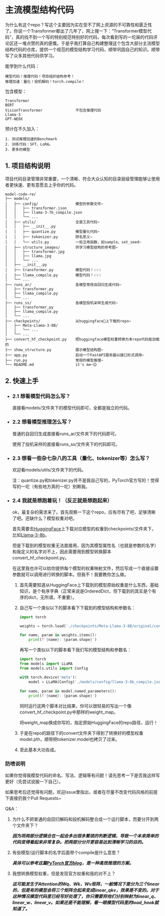 # 主流模型结构代码

为什么有这个repo？写这个主要因为实在受不了网上资源的不可靠性和匮乏性了。你说一个Transformer都出了几年了，网上搜一下：“Transformer模型代码”，真的找不到一个写的特别规范特别好的代码，每次看到写的一坨屎的代码评论区还一堆点赞的真的感慨。于是乎我打算自己构建整理这个包含大部分主流模型结构代码的仓库，提供一个规范的模型结构学习代码，顺带巩固自己的知识。顺带写了众多其他代码供学习。

能学到什么代码：

    模型代码！推理代码！项目组织结构参考！
    推理加速：量化！投机解码！torch.compile！

包含模型：

    Transformer
    BERT
    VisionTransformer               不包含推理代码
    Llama-3
    GPT-NEOX

预计在不久加入：

    1. 测试推理加速的Benchmark
    2. 训练代码：SFT、LoRA。
    3. 更多的模型
    

## 1. 项目结构说明

项目代码目录管理非常重要，一个清晰、符合大众认知的目录层级管理能够让使用者更快速、更有意愿去上手你的代码。

```
model-code-re/
├── models/
│   ├── config/                 模型的参数文件~
│   │   ├── transformer.json
│   │   ├── llama-3-7b_compile.json
│   │   └── ...
│   ├── utils/                  全是工具代码~
│   │   ├── __init__.py
│   │   ├── quantize.py         模型量化代码~
│   │   ├── tokenizer.py        顾名思义~
│   │   └── utils.py            一些泛用函数，如sample、set_seed~
│   ├── structure_images/       供学习模型结构的参考图~
│   │   ├── transformer.jpg
│   │   ├── llama.jpg
│   │   └── ...
│   ├── __init__.py
│   ├── transformer.py          模型代码！💡💡💡
│   ├── llama_compile.py        模型代码！💡💡💡
│   └── ...
├── runs_ar/                    各模型常规自回归生成代码~
│   ├── transformer.py
│   ├── llama_compile.py
│   └── ...
├── runs_ss/                    各模型投机采样生成代码~
│   ├── transformer.py
│   ├── llama_compile.py
│   └── ...
├── checkpoints/                从huggingface🤗上下载的repo~
│   ├── Meta-Llama-3-8B/
│   │   └── ...
│   └── ...
├── convert_hf_checkpoint.py    把huggingface模型权重转换为本repo代码能加载的
├── show_structure.py           展示模型结构图~
├── app.py                      启动一个FastAPI服务器以接口形式调用~
├── run.py                      常规的模型推理~
└── README.md                   it's me~😊
```

## 2. 快速上手

- ### 2.1 想看模型代码怎么写？

    直接看models/文件夹下的模型代码即可，全都是独立的代码。

- ### 2.2 想看模型推理怎么写？

    普通的自回归生成直接看runs_ar/文件夹下的代码即可。

    使用了投机采样的直接看runs_ss/文件夹下的代码即可。

- ### 2.3 想看一些杂七杂八的工具（量化、tokenizer等）怎么写？

    欢迎看models/utils/文件夹下的代码。

    注：quantize.py和tokenizer.py并不是我自己写的，PyTorch官方写的！觉得写的一坨（有些地方真的一坨）别赖我。

- ### 2.4 我就是想跑着玩！（反正就是想跑起来）

    ok，最复杂的需求来了。首先观察一下这个repo，应有尽有了吧，足够清晰了吧。还缺什么？模型权重对吧。

    首先需要去[HuggingFace](https://huggingface.co/)上下载对应模型的权重到checkpoints/文件夹下，比如[Llama-3-8b](https://huggingface.co/meta-llama/Meta-Llama-3-8B)。

    但是下载到的模型权重无法直接用，因为其模型属性名（也就是参数的名字）和我定义的名字对不上，因此需要用到模型转换脚本convert_hf_checkpoint.py。
    
    在这里我也许可以给你提供每个模型的权重映射文件，然后写成一个直接设置参数就可以调用进行转换的脚本。但我不！我要教你怎么做。

    1. 首先需要知道从HuggingFace上下载到的模型原始权重是什么东西，基础知识，是个有序字典（正常来说是OrderedDict，但下载到的其实是个有序的dict，无所谓，不重要）。
  
    2. 自己写一个类似以下的脚本看下下载到的模型结构和参数名：
       ```python
       import torch 
       
       weights = torch.load('./checkpoints/Meta-Llama-3-8B/original/consolidated.00.pth')
       
       for name, param in weights.items():
           print(f'{name}: {param.shape}')
       ```
       再写一个类似以下的脚本看下我们写的模型结构和参数名：
       ```python
       import torch
       from models import LLaMA
       from models.utils import Config
           
       with torch.device('meta'):
           model = LLaMA(Config('./models/config/llama-3-8b_compile.json'))
           
       for name, param in model.named_parameters():
           print(f'{name}: {param.shape}')
       ```
       同时运行这两个脚本对比结果，你可以很轻易的写出一个像convert_hf_checkpoint.py中那样的weight_map。
       
       将weight_map换成你写的，指定原始HuggingFace的repo路径，运行！

    3. 于是在repo的路径下的convert文件夹下得到了转换好的模型权重model.pth，顺带把tokenizer.model也拷贝了过来。

    4. 至此基本大功告成。
### 防喷说明

如果你觉得我模型代码的命名、写法、逻辑等有问题！请先思考一下是否我这样写更好（先尝试说服一下自己）。

如果思考后还觉得有问题，欢迎issue里指出，或者在尽量不改变代码风格的前提下直接扔我个Pull Requests~

Q&A：
1. 为什么不把普通的自回归解码和投机解码整合成一个运行脚本，而要分开到两个文件夹下？

    ***因为将两部分逻辑合在一起会多出很多繁琐的判断逻辑，导致一个本来简单的代码变得看起来非常复杂。把两部分分开更容易达到清晰学习的目的。***
2. 有些模型/运行脚本的名字后面带个compile是什么意思？

    ***具体可以参考这篇[PyTorch官方blog](https://pytorch.org/blog/accelerating-generative-ai-2/)，是一种高效推理的方案。***

3. 我想转换模型权重，但是发现官方权重和我的对不上？

    ***这可能发生于Attention的Wq、Wk、Wv矩阵，一般情况下是分为三个linear的，但是有的模型会将三个矩阵合起来变成linear_qkv，效果是不变的。对于这种情况模型代码里已经写好处理了，你只需要将他们分别映射为linear_q、linear_w、linear_v。如果还是不能理解，看一眼模型代码里的load_hook就知道了。***
